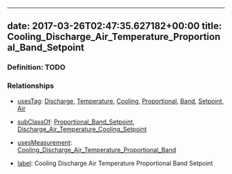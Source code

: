
---
date: 2017-03-26T02:47:35.627182+00:00
title: Cooling_Discharge_Air_Temperature_Proportional_Band_Setpoint
---
### Definition: TODO

### Relationships

* [usesTag](https://brickschema.org/schema/1.0/BrickFrame#usesTag): [Discharge](https://brickschema.org/schema/1.0/BrickTag#Discharge), [Temperature](https://brickschema.org/schema/1.0/BrickTag#Temperature), [Cooling](https://brickschema.org/schema/1.0/BrickTag#Cooling), [Proportional](https://brickschema.org/schema/1.0/BrickTag#Proportional), [Band](https://brickschema.org/schema/1.0/BrickTag#Band), [Setpoint](https://brickschema.org/schema/1.0/BrickTag#Setpoint), [Air](https://brickschema.org/schema/1.0/BrickTag#Air)

* [subClassOf](http://www.w3.org/2000/01/rdf-schema#subClassOf): [Proportional_Band_Setpoint](https://brickschema.org/schema/1.0/Brick#Proportional_Band_Setpoint), [Discharge_Air_Temperature_Cooling_Setpoint](https://brickschema.org/schema/1.0/Brick#Discharge_Air_Temperature_Cooling_Setpoint)

* [usesMeasurement](https://brickschema.org/schema/1.0/BrickFrame#usesMeasurement): [Cooling_Discharge_Air_Temperature_Proportional_Band](https://brickschema.org/schema/1.0/Brick#Cooling_Discharge_Air_Temperature_Proportional_Band)

* [label](http://www.w3.org/2000/01/rdf-schema#label): Cooling Discharge Air Temperature Proportional Band Setpoint

